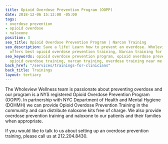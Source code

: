 ```yaml
---
title: Opioid Overdose Prevention Program (OOPP)
date: 2018-12-06 15:13:00 -05:00
tags:
- overdose prevention
- opioid overdose
- naloxone
position: 3
seo_title: Opioid Overdose Prevention Program | Narcan Training
seo_description: Save a life! Learn how to prevent an overdose. Wholeview Wellness
  offers best opioid overdose prevention training, Narcan training for better future.
seo_keywords: opioid overdose prevention program, opioid overdose prevention training,
  opioid overdose training, narcan training, overdose training near me
back_href: "/services/trainings-for-clinicians"
back_title: Trainings
layout: tertiary
---
```


The Wholeview Wellness team is passionate about preventing overdose and our program is a NYS registered Opioid Overdose Prevention Program (OOPP). In partnership with NYC Department of Health and Mental Hygiene (DOHMH) we can provide Opioid Overdose Prevention Training in the community and can distribute naloxone kits free of charge. We also provide overdose prevention training and naloxone to our patients and their families when appropriate.

If you would like to talk to us about setting up an overdose prevention training, please call us at 212.204.8430.
